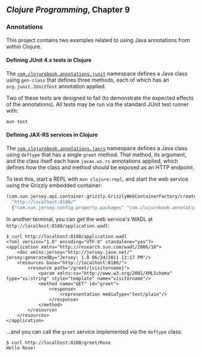 ## _Clojure Programming_, Chapter 9

### Annotations

This project contains two examples related to using Java
annotations from within Clojure.

#### Defining JUnit 4.x tests in Clojure

The
[`com.clojurebook.annotations.junit`](src/main/clojure/com/clojurebook/annotations/junit.clj)
namespace defines a Java class using `gen-class` that defines three
methods, each of which has an `org.junit.JUnitTest` annotation applied.

Two of these tests are designed to fail (to demonstrate the expected
effects of the annotations).  All tests may be run via the standard
JUnit test runner with:

```
mvn test
```

#### Defining JAX-RS services in Clojure

The
[`com.clojurebook.annotations.jaxrs`](src/main/clojure/com/clojurebook/annotations/jaxrs.clj)
namespace defines a Java class using `deftype` that has a single `greet`
method.  That method, its argument, and the class itself each have
`javax.ws.rs` annotations applied, which defines how the class and
method should be exposed as an HTTP endpoint.

To test this, start a REPL with `mvn clojure:repl`, and start the web
service using the Grizzly embedded container:

```clojure
(com.sun.jersey.api.container.grizzly.GrizzlyWebContainerFactory/create
  "http://localhost:8180/"
  {"com.sun.jersey.config.property.packages" "com.clojurebook.annotations.jaxrs"})
```

In another terminal, you can get the web service's WADL at
`http://localhost:8180/application.wadl`:

```
$ curl http://localhost:8180/application.wadl
<?xml version="1.0" encoding="UTF-8" standalone="yes"?>
<application xmlns="http://research.sun.com/wadl/2006/10">
    <doc xmlns:jersey="http://jersey.java.net/" jersey:generatedBy="Jersey: 1.8 06/24/2011 12:17 PM"/>
    <resources base="http://localhost:8180/">
        <resource path="/greet/{visitorname}">
            <param xmlns:xs="http://www.w3.org/2001/XMLSchema" type="xs:string" style="template" name="visitorname"/>
            <method name="GET" id="greet">
                <response>
                    <representation mediaType="text/plain"/>
                </response>
            </method>
        </resource>
    </resources>
</application>
```

…and you can call the `greet` service implemented via the `deftype`
class:

```
$ curl http://localhost:8180/greet/Rose
Hello Rose!
```


